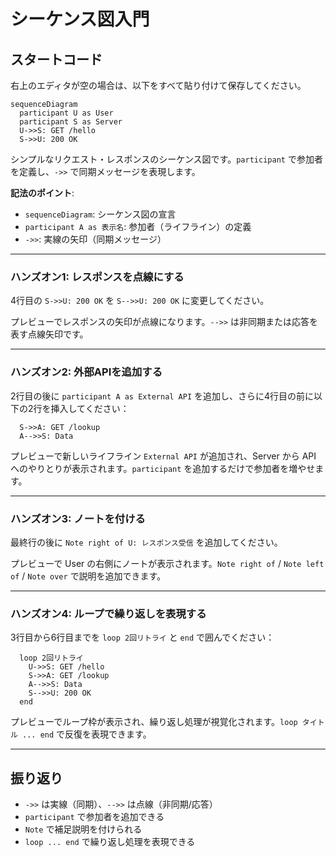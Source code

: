 # シーケンス図入門

## スタートコード
右上のエディタが空の場合は、以下をすべて貼り付けて保存してください。

```mermaid
sequenceDiagram
  participant U as User
  participant S as Server
  U->>S: GET /hello
  S->>U: 200 OK
```

シンプルなリクエスト・レスポンスのシーケンス図です。`participant` で参加者を定義し、`->>` で同期メッセージを表現します。

**記法のポイント**:
- `sequenceDiagram`: シーケンス図の宣言
- `participant A as 表示名`: 参加者（ライフライン）の定義
- `->>`: 実線の矢印（同期メッセージ）

---

### ハンズオン1: レスポンスを点線にする

4行目の `S->>U: 200 OK` を `S-->>U: 200 OK` に変更してください。

プレビューでレスポンスの矢印が点線になります。`-->>` は非同期または応答を表す点線矢印です。

---

### ハンズオン2: 外部APIを追加する

2行目の後に `participant A as External API` を追加し、さらに4行目の前に以下の2行を挿入してください：
```mermaid
  S->>A: GET /lookup
  A-->>S: Data
```

プレビューで新しいライフライン `External API` が追加され、Server から API へのやりとりが表示されます。`participant` を追加するだけで参加者を増やせます。

---

### ハンズオン3: ノートを付ける

最終行の後に `Note right of U: レスポンス受信` を追加してください。

プレビューで User の右側にノートが表示されます。`Note right of` / `Note left of` / `Note over` で説明を追加できます。

---

### ハンズオン4: ループで繰り返しを表現する

3行目から6行目までを `loop 2回リトライ` と `end` で囲んでください：
```mermaid
  loop 2回リトライ
    U->>S: GET /hello
    S->>A: GET /lookup
    A-->>S: Data
    S-->>U: 200 OK
  end
```

プレビューでループ枠が表示され、繰り返し処理が視覚化されます。`loop タイトル ... end` で反復を表現できます。

---

## 振り返り
- `->>` は実線（同期）、`-->>` は点線（非同期/応答）
- `participant` で参加者を追加できる
- `Note` で補足説明を付けられる
- `loop ... end` で繰り返し処理を表現できる

